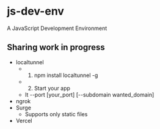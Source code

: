 # js-dev-env
A JavaScript Development Environment

## Sharing work in progress
- localtunnel
  - 1. npm install localtunnel -g
  - 2. Start your app
  - lt --port [your_port] [--subdomain wanted_domain]
- ngrok
- Surge
  - Supports only static files
- Vercel
